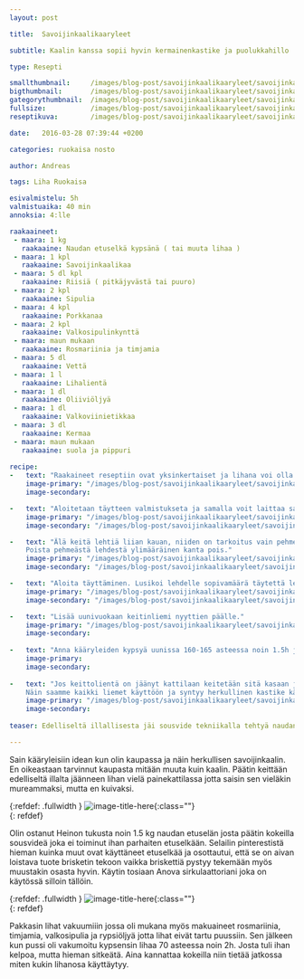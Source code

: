 ```yaml
---
layout: post

title:	Savoijinkaalikaaryleet

subtitle: Kaalin kanssa sopii hyvin kermainenkastike ja puolukkahillo

type: Resepti

smallthumbnail: 	/images/blog-post/savoijinkaalikaaryleet/savoijinkaalikaaryleet-150.jpg
bigthumbnail:		/images/blog-post/savoijinkaalikaaryleet/savoijinkaalikaaryleet-700.jpg
gategorythumbnail: 	/images/blog-post/savoijinkaalikaaryleet/savoijinkaalikaaryleet-450.jpg
fullsize: 			/images/blog-post/savoijinkaalikaaryleet/savoijinkaalikaaryleet-fullsize.jpg
reseptikuva:		/images/blog-post/savoijinkaalikaaryleet/savoijinkaalikaaryleet-blogpost-14.jpg

date:	2016-03-28 07:39:44 +0200

categories: ruokaisa nosto

author: Andreas

tags: Liha Ruokaisa

esivalmistelu: 5h
valmistuaika: 40 min
annoksia: 4:lle

raakaaineet:
 - maara: 1 kg
   raakaaine: Naudan etuselkä kypsänä ( tai muuta lihaa )
 - maara: 1 kpl
   raakaaine: Savoijinkaalikaa
 - maara: 5 dl kpl
   raakaaine: Riisiä ( pitkäjyvästä tai puuro)
 - maara: 2 kpl
   raakaaine: Sipulia
 - maara: 4 kpl
   raakaaine: Porkkanaa
 - maara: 2 kpl
   raakaaine: Valkosipulinkynttä 
 - maara: maun mukaan
   raakaaine: Rosmariinia ja timjamia 
 - maara: 5 dl
   raakaaine: Vettä
 - maara: 1 l
   raakaaine: Lihalientä
 - maara: 1 dl
   raakaaine: Oliiviöljyä
 - maara: 1 dl
   raakaaine: Valkoviinietikkaa
 - maara: 3 dl
   raakaaine: Kermaa     
 - maara: maun mukaan
   raakaaine: suola ja pippuri
       
recipe:
-   text: "Raakaineet reseptiin ovat yksinkertaiset ja lihana voi olla mitä tahansa vaikka jauhenlihaa. Paras tulos tulee keitetystä lihasta joka painekattilassa kypsennetty makuaiheiden kanssa kuten ( sipulinkuoret, porkkanaa, selleriä, rosmariinia ja timjamia. Mitä täyteylläsempi maku lihassa sitä parempi lopputulos."
    image-primary: "/images/blog-post/savoijinkaalikaaryleet/savoijinkaalikaaryleet-blogpost-5.jpg"
    image-secondary: 

-   text: "Aloitetaan täytteen valmistukseta ja samalla voit laittaa savoijinkaalin lehdet kiehumaan veteen tai lihaliemeen joka on jäänyt lihan keitosta jäljelle. Raasta porkkanat, pilko sipulit, yritit ja sekoita riisit sekä lihat sekaisin."
    image-primary: "/images/blog-post/savoijinkaalikaaryleet/savoijinkaalikaaryleet-blogpost-6.jpg"
    image-secondary: "/images/blog-post/savoijinkaalikaaryleet/savoijinkaalikaaryleet-blogpost-7.jpg"

-   text: "Älä keitä lehtiä liian kauan, niiden on tarkoitus vain pehmetä hieman jotta ne on helpompi käsitellä. 
	Poista pehmeästä lehdestä ylimääräinen kanta pois."
    image-primary: "/images/blog-post/savoijinkaalikaaryleet/savoijinkaalikaaryleet-blogpost-8.jpg"
    image-secondary: "/images/blog-post/savoijinkaalikaaryleet/savoijinkaalikaaryleet-blogpost-9.jpg"

-   text: "Aloita täyttäminen. Lusikoi lehdelle sopivamäärä täytettä lehden varsiosaan ja rullaa nätiksi nyytiksi. Nostele nyytit uunivuokaan."
    image-primary: "/images/blog-post/savoijinkaalikaaryleet/savoijinkaalikaaryleet-blogpost-10.jpg"
    image-secondary: "/images/blog-post/savoijinkaalikaaryleet/savoijinkaalikaaryleet-blogpost-11.jpg"

-   text: "Lisää uunivuokaan keitinliemi nyyttien päälle."
    image-primary: "/images/blog-post/savoijinkaalikaaryleet/savoijinkaalikaaryleet-blogpost-12.jpg"
    image-secondary: 
    
-   text: "Anna kääryleiden kypsyä uunissa 160-165 asteessa noin 1.5h jotta riisi kypsyy. Kypsennys aika voi vaihdella. Kokeilemalla välillä isointa käärylettä varmistat kypsyyden."
    image-primary:
    image-secondary:     
 
-   text: "Jos keittolientä on jäänyt kattilaan keitetään sitä kasaan jotta sitä on noin 2 dl jäljellä ja lisätään kerma sekaisin.
	Näin saamme kaikki liemet käyttöön ja syntyy herkullinen kastike kääryleiden seuraksi. Tarjoile kääryleet myös puolukkahilloin kanssa. Hyvää ruokahalua."
    image-primary: "/images/blog-post/savoijinkaalikaaryleet/savoijinkaalikaaryleet-blogpost-14.jpg"
    image-secondary:      
    
teaser: Edelliseltä illallisesta jäi sousvide tekniikalla tehtyä naudan etuselkää josta valmistui seuraavana päivänä herkulliset kääryleet.

---
```


<section>
<p>
	Sain kääryleisiin idean kun olin kaupassa ja näin herkullisen savoijinkaalin. En oikeastaan tarvinnut kaupasta mitään muuta kuin kaalin. 
	Päätin keittään edelliseltä illalta jäänneen lihan vielä painekattilassa jotta saisin sen vieläkin mureammaksi, mutta en kuivaksi. 
</p>
</section>

{:refdef: .fullwidth }
![image-title-here](/images/blog-post/savoijinkaalikaaryleet/savoijinkaalikaaryleet-blogpost-2.jpg){:class=""}	
{: refdef}

<section>
<p>
	Olin ostanut Heinon tukusta noin 1.5 kg naudan etuselän josta päätin kokeilla sousvideä joka ei toiminut ihan parhaiten etuselkään.
	Selailin pinterestistä hieman kuinka muut ovat käyttäneet etuselkää ja osottautui, että se on aivan loistava tuote brisketin tekoon vaikka briskettiä pystyy tekemään myös muustakin osasta hyvin. Käytin tosiaan Anova sirkulaattoriani joka on käytössä silloin tällöin. 
</p>
</section>

{:refdef: .fullwidth }
![image-title-here](/images/blog-post/savoijinkaalikaaryleet/savoijinkaalikaaryleet-blogpost-3.jpg){:class=""}	
{: refdef}

<section>
<p>
	Pakkasin lihat vakuumiiin jossa oli mukana myös makuaineet rosmariinia, timjamia, valkosipulia ja rypsiöljyä jotta lihat eivät tartu puussiin.
	Sen jälkeen kun pussi oli vakumoitu kypsensin lihaa 70 asteessa noin 2h. Josta tuli ihan kelpoa, mutta hieman sitkeätä. Aina kannattaa kokeilla niin 
	tietää jatkossa miten kukin lihanosa käyttäytyy.
</p>
</section>